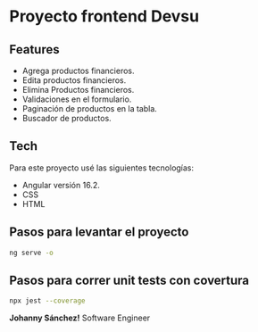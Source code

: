 # Proyecto frontend Devsu

## Features

- Agrega productos financieros. 
- Edita productos financieros.
- Elimina Productos financieros.
- Validaciones en el formulario.
- Paginación de productos en la tabla.
- Buscador de productos.



## Tech

Para este proyecto usé las siguientes tecnologías:

- Angular versión 16.2.
- CSS
- HTML


## Pasos para levantar el proyecto

```sh
ng serve -o
```
## Pasos para correr unit tests con covertura

```sh
npx jest --coverage
```

**Johanny Sánchez!**
Software Engineer
